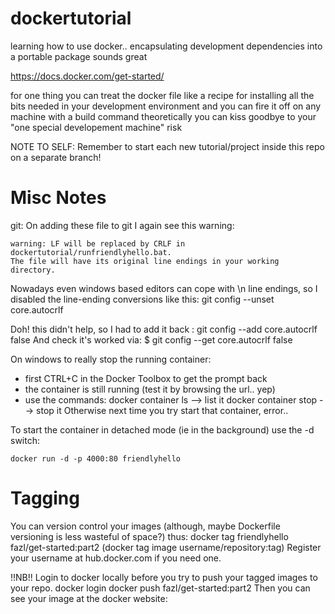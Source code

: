 dockertutorial
==============
learning how to use docker.. encapsulating development dependencies into a portable package sounds great

https://docs.docker.com/get-started/

for one thing you can treat the docker file like a recipe for installing all the bits needed in your development environment
and you can fire it off on any machine with a build command
theoretically you can kiss goodbye to your "one special developement machine" risk

NOTE TO SELF: Remember to start each new tutorial/project inside this repo on a separate branch!


Misc Notes 
==========
   
git: On adding these file to git I again see this warning:

    warning: LF will be replaced by CRLF in dockertutorial/runfriendlyhello.bat.
    The file will have its original line endings in your working directory.

Nowadays even windows based editors can cope with \n line endings, so I disabled the line-ending conversions like this:
    git config --unset core.autocrlf

Doh! this didn't help, so I had to add it back :
    git config --add core.autocrlf false
    And check it's worked via:
        $ git config --get core.autocrlf
	    false


On windows to really stop the running container:
- first CTRL+C in the Docker Toolbox to get the prompt back
- the container is still running (test it by browsing the url.. yep)
- use the commands:
    docker container ls --> list it
    docker container stop <name or id> --> stop it
Otherwise next time you try start that container, error..

To start the container in detached mode (ie in the background) use the -d switch:

    docker run -d -p 4000:80 friendlyhello

Tagging
=======

You can version control your images (although, maybe Dockerfile versioning is less wasteful of space?) thus:
    docker tag friendlyhello fazl/get-started:part2
    (docker tag image username/repository:tag)
Register your username at hub.docker.com if you need one.

!!NB!! Login to docker locally before you try to push your tagged images to your repo.
    docker login
    docker push fazl/get-started:part2
    Then you can see your image at the docker website:
    
